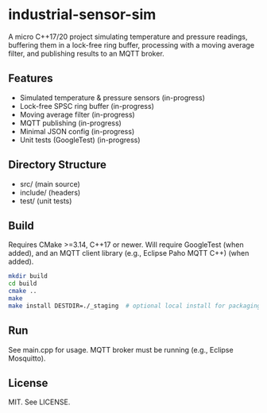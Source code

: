 # industrial-sensor-sim

A micro C++17/20 project simulating temperature and pressure readings, buffering them in a lock-free ring buffer, processing with a moving average filter, and publishing results to an MQTT broker.

## Features
- Simulated temperature & pressure sensors (in-progress)
- Lock-free SPSC ring buffer (in-progress)
- Moving average filter (in-progress)
- MQTT publishing (in-progress)
- Minimal JSON config (in-progress)
- Unit tests (GoogleTest) (in-progress)

## Directory Structure
- src/        (main source)
- include/    (headers)
- test/       (unit tests)

## Build
Requires CMake >=3.14, C++17 or newer. Will require GoogleTest (when added), and an MQTT client library (e.g., Eclipse Paho MQTT C++) (when added).

```sh
mkdir build
cd build
cmake ..
make
make install DESTDIR=./_staging  # optional local install for packaging
```

## Run
See main.cpp for usage. MQTT broker must be running (e.g., Eclipse Mosquitto).

## License
MIT. See LICENSE.
